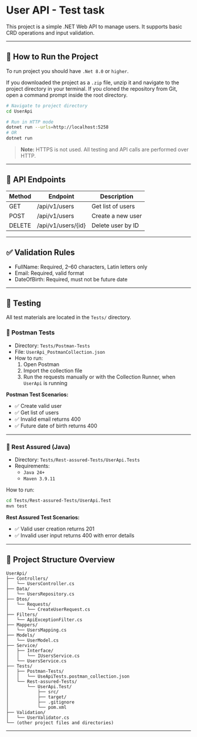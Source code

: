 # User API - Test task

This project is a simple .NET Web API to manage users. It supports basic CRD operations and input validation.

---

## 🚀 How to Run the Project

To run project you should have `.Net 8.0` or `higher`.

If you downloaded the project as a `.zip` file, unzip it and navigate to the project directory in your terminal. If you cloned the repository from Git, open a command prompt inside the root directory.

```bash
# Navigate to project directory
cd UserApi

# Run in HTTP mode 
dotnet run --urls=http://localhost:5258
# OR 
dotnet run
```
> **Note:** HTTPS is not used. All testing and API calls are performed over HTTP.

---

## 📌 API Endpoints

| Method | Endpoint             | Description       |
|--------|----------------------|-------------------|
| GET    | /api/v1/users        | Get list of users |
| POST   | /api/v1/users        | Create a new user |
| DELETE | /api/v1/users/{id}   | Delete user by ID |

---

## ✅ Validation Rules

- FullName: Required, 2–60 characters, Latin letters only
- Email: Required, valid format
- DateOfBirth: Required, must not be future date

---

## 🧪 Testing

All test materials are located in the `Tests/` directory.

### 📁 Postman Tests
- Directory: `Tests/Postman-Tests`
- File: `UserApi_PostmanCollection.json`
- How to run:
   1. Open Postman
   2. Import the collection file
   3. Run the requests manually or with the Collection Runner, when `UserApi` is running



**Postman Test Scenarios:**
- ✅ Create valid user
- ✅ Get list of users
- ✅ Invalid email returns 400
- ✅ Future date of birth returns 400

---

### 📁 Rest Assured (Java)
- Directory: `Tests/Rest-assured-Tests/UserApi.Tests`
- Requirements:
    - `Java 24+`
    - `Maven 3.9.11`

How to run:

```bash
cd Tests/Rest-assured-Tests/UserApi.Test
mvn test
```

**Rest Assured Test Scenarios:**
- ✅ Valid user creation returns 201
- ✅ Invalid user input returns 400 with error details

---

## 📂 Project Structure Overview

```
UserApi/
├── Controllers/
│   └── UsersController.cs
├── Data/
│   └── UsersRepository.cs
├── Dtos/
│   └── Requests/
│       └── CreateUserRequest.cs
├── Filters/
│   └── ApiExceptionFilter.cs
├── Mappers/
│   └── UsersMapping.cs
├── Models/
│   └── UserModel.cs
├── Service/
│   ├── Interface/
│   │   └── IUsersService.cs
│   └── UsersService.cs
├── Tests/
│   ├── Postman-Tests/
│   │   └── UseApiTests.postman_collection.json
│   └── Rest-assured-Tests/
│       └── UserApi.Test/
│           ├── src/
│           ├── target/
│           ├── .gitignore
│           └── pom.xml
├── Validation/
│   └── UserValidator.cs
└── (other project files and directories)
```

---